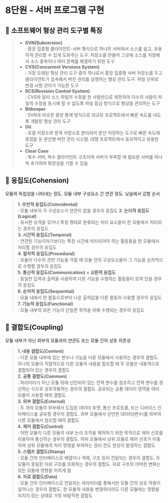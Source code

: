 # 8단원 - 서버 프로그램 구현

## 📌 소프트웨어 형상 관리 도구별 특징

> - **SVN(Subversion)**  
: 중앙 집중형 클라이언트-서버 형식으로 하나의 서버에서 소스를 쉽고, 유용하게 관리할 수 있게 도와주는 도구. 저장소를 만들어 그곳에 소스를 저장해서 소스 중복이나 여러 문제를 해결하기 위한 도구
> - **CVS(Concurrent Versions System)**  
: 가장 오래된 형상 관리 도구 중의 하나로서 중앙 집중형 서버 저장소를 두고 클라이언트가 접속해서 버전 관리를 실행하는 형상 관리 도구. 파일 단위로 변경 사항 관리가 가능한 도구
> - **RCS(Revision Control System)**  
: CVS와 달리 소스 파일의 수정을 한 사람만으로 제한하여 다수의 사람이 파일의 수정을 동시에 할 수 없도록 파일 잠금 방식으로 형상을 관리하는 도구
> - **Bitkeeper**  
: SVN과 비슷한 중앙 통제 방식으로 대규모 프로젝트에서 빠른 속도를 내도록 개발된 형상 관리 도구
> - **Git**  
: 로컬 저장소와 원격 저장소로 분리되어 분산 저장하는 도구로 빠른 속도에 중점을 둔 분산형 버전 관리 시스템. 대형 프로젝트에서 효과적이고 유용한 도구
> - **Clear Case**  
: 복수 서버, 복수 클라이언트 구조이며 서버가 부족할 때 필요한 서버를 하나씩 추가하여 확장성을 기할 수 있음

## 📌 응집도(Cohension)
모듈의 독립성을 나타내는 정도. 모듈 내부 구성요소 간 연관 정도. 낮음에서 강함 순서
> **1. 우연적 응집도(Coincidental)**  
: 모듈 내부의 각 구성요소가 연관이 없을 경우의 응집도
> **2. 논리적 응집도(Logical)**  
: 유사한 성격을 갖거나 특정 형태로 분류되는 처리 요소들이 한 모듈에서 처리되는 경우의 응집도  
> **3. 시간적 응집도(Temporal)**  
: 연관된 기능이라기보다는 특정 시간에 처리되어야 하는 활동들을 한 모듈에서 처리할 경우의 응집도  
> **4. 절차적 응집도(Procedural)**  
: 모듈이 다수의 관련 기능을 가질 때 모듈 안의 구성요소들이 그 기능을 순차적으로 수행할 경우의 응집도  
> **5. 통신적 응집도(Communication) = 교환적 응집도**  
: 동일한 입력과 출력을 사용하여 다른 기능을 수행하는 활동들이 모여 있을 경우의 응집도  
> **6. 순차적 응집도(Sequential)**  
: 모듈 내에서 한 활동으로부터 나온 출력값을 다른 활동이 사용할 경우의 응집도  
> **7. 기능적 응집도(Functional)**  
: 모듈 내부의 모든 기능이 단일한 목적을 위해 수행되는 경우의 응집도

## 📌 결합도(Coupling)
모듈 내부가 아닌 외부의 모듈과의 연관도 또는 모듈 간의 상호 의존성
> **1. 내용 결합도(Content)**  
: 다른 모듈 내부에 있는 변수나 기능을 다른 모듈에서 사용하는 경우의 결합도. 하나의 모듈이 직접적으로 다른 모듈의 내용을 참조할 때 두 모듈은 내용적으로 결합되어 있는 경우의 결합도  
> **2. 공통 결합도(Common)**  
: 파라미터가 아닌 모듈 밖에 선언되어 있는 전역 변수를 참조하고 전역 변수를 갱신하는 식으로 상호작용하는 경우의 결합도. 공유되는 공통 데이터 영역을 여러 모듈이 사용할 때의 결합도  
> **3. 외부 결합도(External)**  
: 두 개의 모듈이 외부에서 도입된 데이터 포맷, 통신 프로토콜, 또는 디바이스 인터페이스를 공유할 경우의 결합도. 외부 모듈에서 선언한 데이터(변수)를 외부의 다른 모듈에서 참조할 때의 결합도  
> **4. 제어 결합도(Control)**  
: 어떤 모듈이 다른 모듈의 내부 논리 조직을 제어하기 위한 목적으로 제어 신호를 이용하여 통신하는 경우의 결합도. 하위 모듈에서 상위 모듈로 제어 신호가 이동하여 상위 모듈에게 처리 명령을 부여하는 권리 전도 현상이 발생하는 결합도  
> **5. 스탬프 결합도(Stamp)**  
: 모듈 간의 인터페이스로 배열이나 객체, 구조 등이 전달되는 경우의 결합도. 두 모듈이 동일한 자료 구조를 조회하는 경우의 결합도. 자료 구조의 어떠한 변화는 모든 모듈에 영향을 미치게 됨  
> **6. 자료 결합도(Data)**  
: 모듈 간의 인터페이스로 전달되는 파라미터를 통해서만 모듈 간의 상호 작용이 일어나는 경우의 결합도. 한 모듈의 내용을 변경하더라도 다른 모듈에는 영향을 미치지 않는 상태로 가장 바람직한 결합도